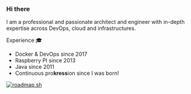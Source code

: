 ### Hi there 

I am a professional and passionate architect and engineer with in-depth expertise across DevOps, cloud and infrastructures. 


Experience 🎓
- Docker & DevOps since 2017
- Raspberry PI since 2013
- Java since 2011
- Continuous pro**kress**ion since I was born!

[![roadmap.sh](https://api.roadmap.sh/v1-badge/wide/652136a96d6d83ae0ab1b902?variant=dark)](https://roadmap.sh)

<!--
**proKress/proKress** is a ✨ _special_ ✨ repository because its `README.md` (this file) appears on your GitHub profile.

Here are some ideas to get you started:

- 🔭 I’m currently working on ...
- 🌱 I’m currently learning ...
- 👯 I’m looking to collaborate on ...
- 🤔 I’m looking for help with ...
- 💬 Ask me about ...
- 📫 How to reach me: ...
- 😄 Pronouns: ...
- ⚡ Fun fact: ...
-->
